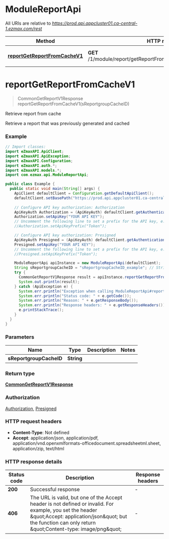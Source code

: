 # ModuleReportApi

All URIs are relative to *https://prod.api.appcluster01.ca-central-1.ezmax.com/rest*

| Method | HTTP request | Description |
|------------- | ------------- | -------------|
| [**reportGetReportFromCacheV1**](ModuleReportApi.md#reportGetReportFromCacheV1) | **GET** /1/module/report/getReportFromCache/{sReportgroupCacheID} | Retrieve report from cache |


<a id="reportGetReportFromCacheV1"></a>
# **reportGetReportFromCacheV1**
> CommonGetReportV1Response reportGetReportFromCacheV1(sReportgroupCacheID)

Retrieve report from cache

Retrieve a report that was previously generated and cached

### Example
```java
// Import classes:
import eZmaxAPI.ApiClient;
import eZmaxAPI.ApiException;
import eZmaxAPI.Configuration;
import eZmaxAPI.auth.*;
import eZmaxAPI.models.*;
import com.ezmax.api.ModuleReportApi;

public class Example {
  public static void main(String[] args) {
    ApiClient defaultClient = Configuration.getDefaultApiClient();
    defaultClient.setBasePath("https://prod.api.appcluster01.ca-central-1.ezmax.com/rest");
    
    // Configure API key authorization: Authorization
    ApiKeyAuth Authorization = (ApiKeyAuth) defaultClient.getAuthentication("Authorization");
    Authorization.setApiKey("YOUR API KEY");
    // Uncomment the following line to set a prefix for the API key, e.g. "Token" (defaults to null)
    //Authorization.setApiKeyPrefix("Token");

    // Configure API key authorization: Presigned
    ApiKeyAuth Presigned = (ApiKeyAuth) defaultClient.getAuthentication("Presigned");
    Presigned.setApiKey("YOUR API KEY");
    // Uncomment the following line to set a prefix for the API key, e.g. "Token" (defaults to null)
    //Presigned.setApiKeyPrefix("Token");

    ModuleReportApi apiInstance = new ModuleReportApi(defaultClient);
    String sReportgroupCacheID = "sReportgroupCacheID_example"; // String | 
    try {
      CommonGetReportV1Response result = apiInstance.reportGetReportFromCacheV1(sReportgroupCacheID);
      System.out.println(result);
    } catch (ApiException e) {
      System.err.println("Exception when calling ModuleReportApi#reportGetReportFromCacheV1");
      System.err.println("Status code: " + e.getCode());
      System.err.println("Reason: " + e.getResponseBody());
      System.err.println("Response headers: " + e.getResponseHeaders());
      e.printStackTrace();
    }
  }
}
```

### Parameters

| Name | Type | Description  | Notes |
|------------- | ------------- | ------------- | -------------|
| **sReportgroupCacheID** | **String**|  | |

### Return type

[**CommonGetReportV1Response**](CommonGetReportV1Response.md)

### Authorization

[Authorization](../README.md#Authorization), [Presigned](../README.md#Presigned)

### HTTP request headers

 - **Content-Type**: Not defined
 - **Accept**: application/json, application/pdf, application/vnd.openxmlformats-officedocument.spreadsheetml.sheet, application/zip, text/html

### HTTP response details
| Status code | Description | Response headers |
|-------------|-------------|------------------|
| **200** | Successful response |  -  |
| **406** | The URL is valid, but one of the Accept header is not defined or invalid. For example, you set the header \&quot;Accept: application/json\&quot; but the function can only return \&quot;Content-type: image/png\&quot; |  -  |

